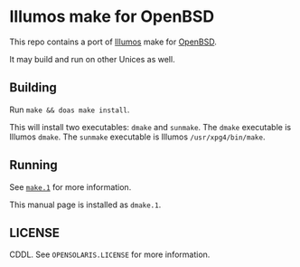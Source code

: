 Illumos make for OpenBSD
========================
This repo contains a port of
[Illumos](https://www.illumos.org/)
make for
[OpenBSD](https://www.openbsd.org/).

It may build and run on other Unices as well.

Building
--------
Run `make && doas make install`.

This will install two executables: `dmake` and `sunmake`.
The `dmake` executable is Illumos `dmake`.
The `sunmake` executable is Illumos `/usr/xpg4/bin/make`.

Running
-------
See
[`make.1`](https://illumos.org/man/1/make)
for more information.

This manual page is installed as `dmake.1`.

LICENSE
-------
CDDL. See `OPENSOLARIS.LICENSE` for more information.
